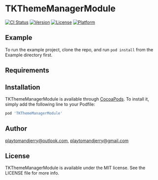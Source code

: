 # TKThemeManagerModule

[![CI Status](https://img.shields.io/travis/playtomandjerry@outlook.com/TKThemeManagerModule.svg?style=flat)](https://travis-ci.org/playtomandjerry@outlook.com/TKThemeManagerModule)
[![Version](https://img.shields.io/cocoapods/v/TKThemeManagerModule.svg?style=flat)](https://cocoapods.org/pods/TKThemeManagerModule)
[![License](https://img.shields.io/cocoapods/l/TKThemeManagerModule.svg?style=flat)](https://cocoapods.org/pods/TKThemeManagerModule)
[![Platform](https://img.shields.io/cocoapods/p/TKThemeManagerModule.svg?style=flat)](https://cocoapods.org/pods/TKThemeManagerModule)

## Example

To run the example project, clone the repo, and run `pod install` from the Example directory first.

## Requirements

## Installation

TKThemeManagerModule is available through [CocoaPods](https://cocoapods.org). To install
it, simply add the following line to your Podfile:

```ruby
pod 'TKThemeManagerModule'
```

## Author

playtomandjerry@outlook.com, playtomandjerry@gmail.com

## License

TKThemeManagerModule is available under the MIT license. See the LICENSE file for more info.
